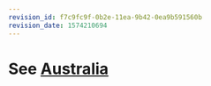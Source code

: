 ```yaml
---
revision_id: f7c9fc9f-0b2e-11ea-9b42-0ea9b591560b
revision_date: 1574210694
---
```


# See [Australia](https://www.reddit.com/r/TransWiki/wiki/hrt/australia)